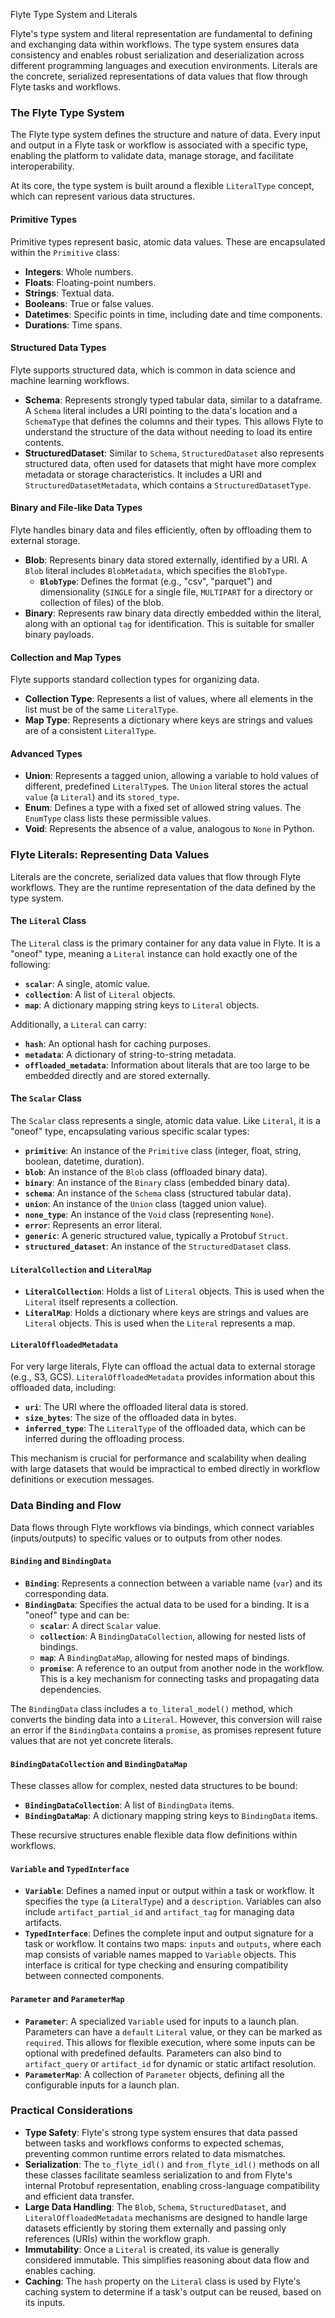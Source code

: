 
<!--
help_text: ''
key: summary_flyte_type_system_and_literals_18202ad1-5dc1-4013-b4c7-ab9b6f4e7c6e
modules:
- flytekit.models.literals
- flytekit.models.core.types
- flytekit.models.interface
questions_to_answer: []
type: summary

-->
Flyte Type System and Literals

Flyte's type system and literal representation are fundamental to defining and exchanging data within workflows. The type system ensures data consistency and enables robust serialization and deserialization across different programming languages and execution environments. Literals are the concrete, serialized representations of data values that flow through Flyte tasks and workflows.

### The Flyte Type System

The Flyte type system defines the structure and nature of data. Every input and output in a Flyte task or workflow is associated with a specific type, enabling the platform to validate data, manage storage, and facilitate interoperability.

At its core, the type system is built around a flexible `LiteralType` concept, which can represent various data structures.

#### Primitive Types

Primitive types represent basic, atomic data values. These are encapsulated within the `Primitive` class:

*   **Integers**: Whole numbers.
*   **Floats**: Floating-point numbers.
*   **Strings**: Textual data.
*   **Booleans**: True or false values.
*   **Datetimes**: Specific points in time, including date and time components.
*   **Durations**: Time spans.

#### Structured Data Types

Flyte supports structured data, which is common in data science and machine learning workflows.

*   **Schema**: Represents strongly typed tabular data, similar to a dataframe. A `Schema` literal includes a URI pointing to the data's location and a `SchemaType` that defines the columns and their types. This allows Flyte to understand the structure of the data without needing to load its entire contents.
*   **StructuredDataset**: Similar to `Schema`, `StructuredDataset` also represents structured data, often used for datasets that might have more complex metadata or storage characteristics. It includes a URI and `StructuredDatasetMetadata`, which contains a `StructuredDatasetType`.

#### Binary and File-like Data Types

Flyte handles binary data and files efficiently, often by offloading them to external storage.

*   **Blob**: Represents binary data stored externally, identified by a URI. A `Blob` literal includes `BlobMetadata`, which specifies the `BlobType`.
    *   **`BlobType`**: Defines the format (e.g., "csv", "parquet") and dimensionality (`SINGLE` for a single file, `MULTIPART` for a directory or collection of files) of the blob.
*   **Binary**: Represents raw binary data directly embedded within the literal, along with an optional `tag` for identification. This is suitable for smaller binary payloads.

#### Collection and Map Types

Flyte supports standard collection types for organizing data.

*   **Collection Type**: Represents a list of values, where all elements in the list must be of the same `LiteralType`.
*   **Map Type**: Represents a dictionary where keys are strings and values are of a consistent `LiteralType`.

#### Advanced Types

*   **Union**: Represents a tagged union, allowing a variable to hold values of different, predefined `LiteralType`s. The `Union` literal stores the actual `value` (a `Literal`) and its `stored_type`.
*   **Enum**: Defines a type with a fixed set of allowed string values. The `EnumType` class lists these permissible values.
*   **Void**: Represents the absence of a value, analogous to `None` in Python.

### Flyte Literals: Representing Data Values

Literals are the concrete, serialized data values that flow through Flyte workflows. They are the runtime representation of the data defined by the type system.

#### The `Literal` Class

The `Literal` class is the primary container for any data value in Flyte. It is a "oneof" type, meaning a `Literal` instance can hold exactly one of the following:

*   **`scalar`**: A single, atomic value.
*   **`collection`**: A list of `Literal` objects.
*   **`map`**: A dictionary mapping string keys to `Literal` objects.

Additionally, a `Literal` can carry:

*   **`hash`**: An optional hash for caching purposes.
*   **`metadata`**: A dictionary of string-to-string metadata.
*   **`offloaded_metadata`**: Information about literals that are too large to be embedded directly and are stored externally.

#### The `Scalar` Class

The `Scalar` class represents a single, atomic data value. Like `Literal`, it is a "oneof" type, encapsulating various specific scalar types:

*   **`primitive`**: An instance of the `Primitive` class (integer, float, string, boolean, datetime, duration).
*   **`blob`**: An instance of the `Blob` class (offloaded binary data).
*   **`binary`**: An instance of the `Binary` class (embedded binary data).
*   **`schema`**: An instance of the `Schema` class (structured tabular data).
*   **`union`**: An instance of the `Union` class (tagged union value).
*   **`none_type`**: An instance of the `Void` class (representing `None`).
*   **`error`**: Represents an error literal.
*   **`generic`**: A generic structured value, typically a Protobuf `Struct`.
*   **`structured_dataset`**: An instance of the `StructuredDataset` class.

#### `LiteralCollection` and `LiteralMap`

*   **`LiteralCollection`**: Holds a list of `Literal` objects. This is used when the `Literal` itself represents a collection.
*   **`LiteralMap`**: Holds a dictionary where keys are strings and values are `Literal` objects. This is used when the `Literal` represents a map.

#### `LiteralOffloadedMetadata`

For very large literals, Flyte can offload the actual data to external storage (e.g., S3, GCS). `LiteralOffloadedMetadata` provides information about this offloaded data, including:

*   **`uri`**: The URI where the offloaded literal data is stored.
*   **`size_bytes`**: The size of the offloaded data in bytes.
*   **`inferred_type`**: The `LiteralType` of the offloaded data, which can be inferred during the offloading process.

This mechanism is crucial for performance and scalability when dealing with large datasets that would be impractical to embed directly in workflow definitions or execution messages.

### Data Binding and Flow

Data flows through Flyte workflows via bindings, which connect variables (inputs/outputs) to specific values or to outputs from other nodes.

#### `Binding` and `BindingData`

*   **`Binding`**: Represents a connection between a variable name (`var`) and its corresponding data.
*   **`BindingData`**: Specifies the actual data to be used for a binding. It is a "oneof" type and can be:
    *   **`scalar`**: A direct `Scalar` value.
    *   **`collection`**: A `BindingDataCollection`, allowing for nested lists of bindings.
    *   **`map`**: A `BindingDataMap`, allowing for nested maps of bindings.
    *   **`promise`**: A reference to an output from another node in the workflow. This is a key mechanism for connecting tasks and propagating data dependencies.

The `BindingData` class includes a `to_literal_model()` method, which converts the binding data into a `Literal`. However, this conversion will raise an error if the `BindingData` contains a `promise`, as promises represent future values that are not yet concrete literals.

#### `BindingDataCollection` and `BindingDataMap`

These classes allow for complex, nested data structures to be bound:

*   **`BindingDataCollection`**: A list of `BindingData` items.
*   **`BindingDataMap`**: A dictionary mapping string keys to `BindingData` items.

These recursive structures enable flexible data flow definitions within workflows.

#### `Variable` and `TypedInterface`

*   **`Variable`**: Defines a named input or output within a task or workflow. It specifies the `type` (a `LiteralType`) and a `description`. Variables can also include `artifact_partial_id` and `artifact_tag` for managing data artifacts.
*   **`TypedInterface`**: Defines the complete input and output signature for a task or workflow. It contains two maps: `inputs` and `outputs`, where each map consists of variable names mapped to `Variable` objects. This interface is critical for type checking and ensuring compatibility between connected components.

#### `Parameter` and `ParameterMap`

*   **`Parameter`**: A specialized `Variable` used for inputs to a launch plan. Parameters can have a `default` `Literal` value, or they can be marked as `required`. This allows for flexible execution, where some inputs can be optional with predefined defaults. Parameters can also bind to `artifact_query` or `artifact_id` for dynamic or static artifact resolution.
*   **`ParameterMap`**: A collection of `Parameter` objects, defining all the configurable inputs for a launch plan.

### Practical Considerations

*   **Type Safety**: Flyte's strong type system ensures that data passed between tasks and workflows conforms to expected schemas, preventing common runtime errors related to data mismatches.
*   **Serialization**: The `to_flyte_idl()` and `from_flyte_idl()` methods on all these classes facilitate seamless serialization to and from Flyte's internal Protobuf representation, enabling cross-language compatibility and efficient data transfer.
*   **Large Data Handling**: The `Blob`, `Schema`, `StructuredDataset`, and `LiteralOffloadedMetadata` mechanisms are designed to handle large datasets efficiently by storing them externally and passing only references (URIs) within the workflow graph.
*   **Immutability**: Once a `Literal` is created, its value is generally considered immutable. This simplifies reasoning about data flow and enables caching.
*   **Caching**: The `hash` property on the `Literal` class is used by Flyte's caching system to determine if a task's output can be reused, based on its inputs.
<!--
key: summary_flyte_type_system_and_literals_18202ad1-5dc1-4013-b4c7-ab9b6f4e7c6e
type: summary_end

-->
<!--
code_unit: flytekit.models.literals.Literal
code_unit_type: class
help_text: ''
key: example_809de791-2a7a-4c55-b092-bff1c7fcabb7
type: example

-->
<!--
code_unit: flytekit.models.literals.Scalar
code_unit_type: class
help_text: ''
key: example_2c3bd058-fde4-4f65-af6a-f4c14ebb5050
type: example

-->
<!--
code_unit: flytekit.models.interface.TypedInterface
code_unit_type: class
help_text: ''
key: example_38c09e21-ec80-4efc-ad4f-c4eb539f0426
type: example

-->
<!--
code_unit: flytekit.models.interface.Variable
code_unit_type: class
help_text: ''
key: example_90ba41a4-5df3-40ac-a2ec-40456a06f7ba
type: example

-->